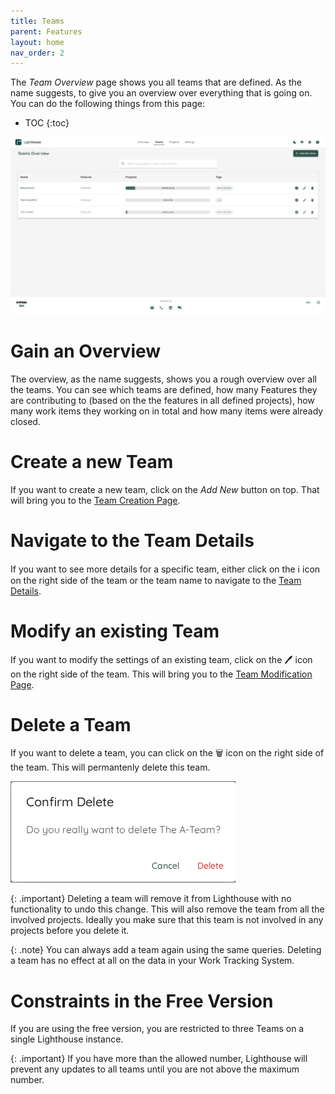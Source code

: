 ```yaml
---
title: Teams
parent: Features
layout: home
nav_order: 2
---
```


The *Team Overview* page shows you all teams that are defined. As the name suggests, to give you an overview over everything that is going on. You can do the following things from this page:

- TOC
{:toc}

![Team Overview](../../assets/features/teams.png)

# Gain an Overview
The overview, as the name suggests, shows you a rough overview over all the teams. You can see which teams are defined, how many Features they are contributing to (based on the the features in all defined projects), how many work items they working on in total and how many items were already closed.

# Create a new Team
If you want to create a new team, click on the *Add New* button on top. That will bring you to the [Team Creation Page](./edit.html).

# Navigate to the Team Details
If you want to see more details for a specific team, either click on the ℹ️ icon on the right side of the team or the team name to navigate to the [Team Details](./detail.html).

# Modify an existing Team
If you want to modify the settings of an existing team, click on the 🖊️ icon on the right side of the team. This will bring you to the [Team Modification Page](./edit.html).

# Delete a Team
If you want to delete a team, you can click on the 🗑️ icon on the right side of the team. This will permantenly delete this team.

![Team Deletion](../../assets/features/teams_delete.png)

{: .important}
Deleting a team will remove it from Lighthouse with no functionality to undo this change. This will also remove the team from all the involved projects. Ideally you make sure that this team is not involved in any projects before you delete it.

{: .note}
You can always add a team again using the same queries. Deleting a team has no effect at all on the data in your Work Tracking System.

# Constraints in the Free Version
If you are using the free version, you are restricted to three Teams on a single Lighthouse instance.


{: .important}
If you have more than the allowed number, Lighthouse will prevent any updates to all teams until you are not above the maximum number.